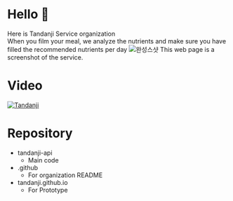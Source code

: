 # Hello 👋
Here is Tandanji Service organization<br>
When you film your meal, we analyze the nutrients and make sure you have filled the recommended nutrients per day
![완성스샷](https://user-images.githubusercontent.com/56428918/190859992-510d7af3-b053-4dbd-8d8a-210c492a3824.png)
This web page is a screenshot of the service.

# Video
[![Tandanji](https://img.youtube.com/vi/lF507y0AuMU/0.jpg)](https://youtu.be/lF507y0AuMU)


# Repository
- tandanji-api
  - Main code
- .github
  - For organization README
- tandanji.github.io
  - For Prototype
